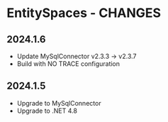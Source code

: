 # EntitySpaces - CHANGES

## 2024.1.6

- Update MySqlConnector v2.3.3 -> v2.3.7
- Build with NO TRACE configuration

## 2024.1.5

- Upgrade to MySqlConnector
- Upgrade to .NET 4.8
